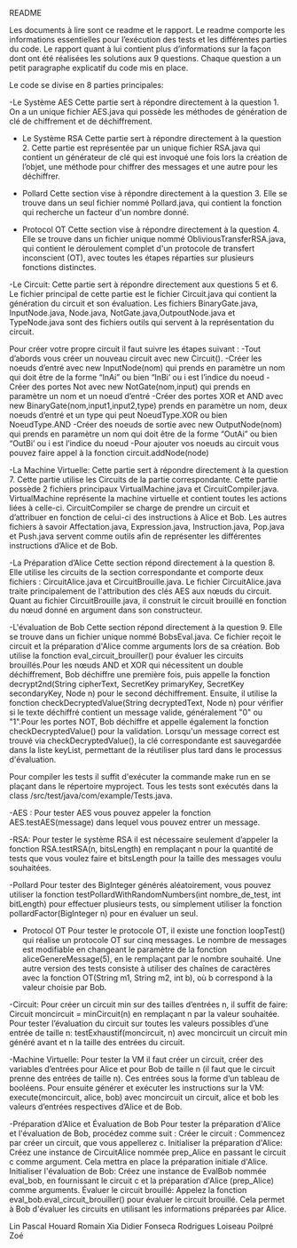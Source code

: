 README

Les documents à lire sont ce readme et le rapport. Le readme comporte les informations essentielles pour l’exécution des tests et les différentes parties du code. Le rapport quant à lui contient plus d’informations sur la façon dont ont été réalisées les solutions aux 9 questions.
Chaque question a un petit paragraphe explicatif du code mis en place.

Le code se divise en 8 parties principales:

-Le Système AES
	Cette partie sert à répondre directement à la question 1. On a un unique fichier AES.java qui possède les méthodes de génération de clé de chiffrement et de déchiffrement.

- Le Système RSA
	Cette partie sert à répondre directement à la question 2. Cette partie est représentée par un unique fichier RSA.java qui contient un générateur de clé qui est invoqué une fois lors la création de l’objet, une méthode pour chiffrer des messages et une autre pour les déchiffrer.

- Pollard 
	Cette section vise à répondre directement à la question 3. Elle se trouve dans un seul fichier nommé Pollard.java, qui contient la fonction qui recherche un facteur d'un nombre donné.

- Protocol OT 
	Cette section vise à répondre directement à la question 4. Elle se trouve dans un fichier unique nommé ObliviousTransferRSA.java, qui contient le déroulement complet d'un protocole de transfert inconscient (OT), avec toutes les étapes réparties sur plusieurs fonctions distinctes.

-Le Circuit:
	Cette partie sert à répondre directement aux questions 5 et 6. Le fichier principal de cette partie est le fichier Circuit.java qui contient la génération du circuit et son évaluation.
Les fichiers BinaryGate.java, InputNode.java, Node.java, NotGate.java,OutpoutNode.java et TypeNode.java sont des fichiers outils qui servent à la représentation du circuit.

Pour créer votre propre circuit il faut suivre les étapes suivant :
-Tout d’abords vous créer un nouveau circuit avec new Circuit().
-Créer les noeuds d’entré avec new InputNode(nom) qui prends en paramètre un nom qui doit être de la forme “InAi” ou bien “InBi’ ou i est l’indice du noeud
	-Créer des portes Not avec new NotGate(nom,input) qui prends en paramètre un nom et un noeud d’entré
	-Créer des portes XOR et AND avec new BinaryGate(nom,input1,input2,type) prends en paramètre un nom, deux noeuds d’entré et un type qui peut NoeudType.XOR ou bien NoeudType.AND
	-Créer des noeuds de sortie avec new OutputNode(nom) qui prends en paramètre un nom qui doit être de la forme “OutAi” ou bien “OutBi’ ou i est l’indice du noeud
	-Pour ajouter vos noeuds au circuit vous pouvez faire appel à la fonction circuit.addNode(node)


-La Machine Virtuelle:
	Cette partie sert à répondre directement à la question 7. Cette partie utilise les Circuits de la partie correspondante. Cette partie possède 2 fichiers principaux VirtualMachine.java et CircuitCompiler.java. VirtualMachine représente la machine virtuelle et contient toutes les actions liées à celle-ci. CircuitCompiler se charge de prendre un circuit et d’attribuer en fonction de celui-ci des instructions à Alice et Bob. Les autres fichiers à savoir Affectation.java, Expression.java, Instruction.java, Pop.java et Push.java servent comme outils afin de représenter les différentes instructions d’Alice et de Bob.

-La Préparation d’Alice 
Cette section répond directement à la question 8. Elle utilise les circuits de la section correspondante et comporte deux fichiers : CircuitAlice.java et CircuitBrouille.java. Le fichier CircuitAlice.java traite principalement de l'attribution des clés AES aux nœuds du circuit. Quant au fichier CircuitBrouille.java, il construit le circuit brouillé en fonction du nœud donné en argument dans son constructeur.

-L'évaluation de Bob 
Cette section répond directement à la question 9. Elle se trouve dans un fichier unique nommé BobsEval.java. Ce fichier reçoit le circuit et la préparation d'Alice comme arguments lors de sa création. Bob utilise la fonction eval_circuit_brouiller() pour évaluer les circuits brouillés.Pour les nœuds AND et XOR qui nécessitent un double déchiffrement, Bob déchiffre une première fois, puis appelle la fonction decrypt2nd(String cipherText, SecretKey primaryKey, SecretKey secondaryKey, Node n) pour le second déchiffrement. Ensuite, il utilise la fonction checkDecryptedValue(String decryptedText, Node n) pour vérifier si le texte déchiffré contient un message valide, généralement "0" ou "1".Pour les portes NOT, Bob déchiffre et appelle également la fonction checkDecryptedValue() pour la validation. Lorsqu'un message correct est trouvé via checkDecryptedValue(), la clé correspondante est sauvegardée dans la liste keyList, permettant de la réutiliser plus tard dans le processus d'évaluation.









Pour compiler les tests il suffit d'exécuter la commande make run en se plaçant dans le répertoire myproject. Tous les tests sont exécutés dans la class /src/test/java/com/example/Tests.java.

-AES : 
Pour tester AES vous pouvez appeler la fonction AES.testAES(message) dans lequel vous pouvez entrer un message.

-RSA:
Pour tester le système RSA il est nécessaire seulement d’appeler la fonction RSA.testRSA(n, bitsLength) en remplaçant n pour la quantité de tests que vous voulez faire et bitsLength pour la taille des messages voulu souhaitées.  

-Pollard 
Pour tester des BigInteger générés aléatoirement, vous pouvez utiliser la fonction testPollardWithRandomNumbers(int nombre_de_test, int bitLength) pour effectuer plusieurs tests, ou simplement utiliser la fonction pollardFactor(BigInteger n) pour en évaluer un seul.

- Protocol OT 
Pour tester le protocole OT, il existe une fonction loopTest() qui réalise un protocole OT sur cinq messages. Le nombre de messages est modifiable en changeant le paramètre de la fonction aliceGenereMessage(5), en le remplaçant par le nombre souhaité. Une autre version des tests consiste à utiliser des chaînes de caractères avec la fonction OT(String m1, String m2, int b), où b correspond à la valeur choisie par Bob.

-Circuit: 
Pour créer un circuit min sur des tailles d’entrées n, il suffit de faire: 
	Circuit moncircuit =  minCircuit(n) en remplaçant n par la valeur souhaitée.
Pour tester l’évaluation du circuit sur toutes les valeurs possibles d’une entrée de taille n:
testExhaustif(moncircuit, n) avec moncircuit un circuit min généré avant et n
la taille des entrées du circuit.

-Machine Virtuelle:
Pour tester la VM il faut créer un circuit, créer des variables d’entrées pour Alice et pour Bob de taille n (il faut que le circuit prenne des entrées de taille n). Ces entrées sous la forme	d’un tableau de booléens. Pour ensuite générer et exécuter les instructions sur la VM:
execute(moncircuit, alice, bob) avec moncircuit un circuit, alice et bob les valeurs d’entrées respectives d’Alice et de Bob.

-Préparation d’Alice et Évaluation de Bob 
Pour tester la préparation d'Alice et l'évaluation de Bob, procédez comme suit :
Créer le circuit : Commencez par créer un circuit, que vous appellerez c.
Initialiser la préparation d'Alice: Créez une instance de CircuitAlice nommée prep_Alice en passant le circuit c comme argument. Cela mettra en place la préparation initiale d'Alice.
Initialiser l'évaluation de Bob: Créez une instance de EvalBob nommée eval_bob, en fournissant le circuit c et la préparation d'Alice (prep_Alice) comme arguments.
Évaluer le circuit brouillé: Appelez la fonction eval_bob.eval_circuit_brouiller() pour évaluer le circuit brouillé. Cela permet à Bob d'évaluer les circuits en utilisant les informations préparées par Alice.


Lin Pascal
Houard Romain
Xia Didier
Fonseca Rodrigues 
Loiseau Poilpré Zoé

